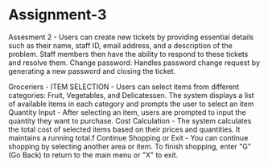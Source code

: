 # Assignment-3
Assesment 2 - Users can create new tickets by providing essential details such as their name, staff ID, email address, and a description of the problem. Staff members then have the ability to respond to these tickets and resolve them. Change password: Handles password change request by generating a new password and closing the ticket.

Groceriers - ITEM SELECTION - Users can select items from different categories: Fruit, Vegetables, and Delicatessen. The system displays a list of available items in each category and prompts the user to select an item
             Quantity Input - After selecting an item, users are prompted to input the quantity they want to purchase.
             Cost Calculation - The system calculates the total cost of selected items based on their prices and quantities. It maintains a running total.f
             Continue Shopping or Exit - You can continue shopping by selecting another area or item. 
             To finish shopping, enter "G" (Go Back) to return to the main menu or "X" to exit.

